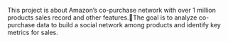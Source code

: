 This project is about Amazon’s co-purchase network with over 1 million products sales record and other features.The goal is to analyze co-purchase data to build a social network among products and identify key metrics for sales.
